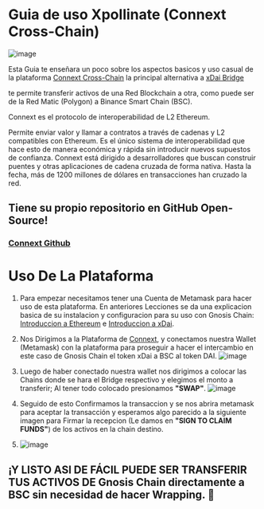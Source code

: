 # Guia de uso Xpollinate (Connext Cross-Chain)
![image](https://user-images.githubusercontent.com/103521166/165126092-57f72206-5f4d-44e1-92a7-4c8bda8c049d.png)


Esta Guia te enseñara un poco sobre los aspectos basicos y uso casual de la plataforma [Connext Cross-Chain](https://bridge.connext.network/) la principal alternativa a [xDai Bridge](https://omni.xdaichain.com/)

te permite transferir activos de una Red Blockchain a otra, como puede ser de la Red Matic (Polygon) a Binance Smart Chain (BSC).

Connext es el protocolo de interoperabilidad de L2 Ethereum.

Permite enviar valor y llamar a contratos a través de cadenas y L2 compatibles con Ethereum. Es el único sistema de interoperabilidad que hace esto de manera económica y rápida sin introducir nuevos supuestos de confianza. Connext está dirigido a desarrolladores que buscan construir puentes y otras aplicaciones de cadena cruzada de forma nativa. Hasta la fecha, más de 1200 millones de dólares en transacciones han cruzado la red.

## Tiene su propio repositorio en GitHub Open-Source! 
### [Connext Github](https://github.com/CoinHippo-Labs/connext-bridge)
# Uso De La Plataforma
1. Para empezar necesitamos tener una Cuenta de Metamask para hacer uso de esta plataforma. En anteriores Lecciones se da una explicacion basica de su instalacion y configuracion para su uso con Gnosis Chain: [Introduccion a Ethereum](https://github.com/BlockDevsUnited/l-earn/blob/master/Lessons/Espa%C3%B1ol/Aprende_y_Gana/CryptoCurrencies/Ethereum/LCE1:Introduccion_a_Ethereum.md#Usando-Metamask) e [Introduccion a xDai](https://github.com/BlockDevsUnited/l-earn/blob/master/Lessons/Espa%C3%B1ol/Aprende_y_Gana/CryptoCurrencies/Ethereum/xDaiChain/LCEX1:Introduccion_a_xDaiChain.md#Usando-Metamask).

2. Nos Dirigimos a la Plataforma de [Connext](https://bridge.connext.network/), y conectamos nuestra Wallet (Metamask) con la plataforma para proseguir a hacer el intercambio en este caso de Gnosis Chain el token xDai a BSC al token DAI.
![image](https://user-images.githubusercontent.com/103521166/165129006-ba0e7444-5c99-4ca0-a9de-0b8137ec2029.png)
3. Luego de haber conectado nuestra wallet nos dirigimos a colocar las Chains donde se hara el Bridge respectivo y elegimos el monto a transferir; Al tener todo colocado presionamos **"SWAP"**.
![image](https://user-images.githubusercontent.com/103521166/165585007-0b67d43a-a4a9-44f5-b06e-845d19b35644.png)
4. Seguido de esto Confirmamos la transaccion y se nos abrira metamask para aceptar la transacción y esperamos algo parecido a la siguiente imagen para Firmar la recepcion (Le damos en **"SIGN TO CLAIM FUNDS"**) de los activos en la chain destino.
5. ![image](https://user-images.githubusercontent.com/103521166/165585959-6742f1e3-2776-4f14-a367-9074ddc9f377.png)
## ¡Y LISTO ASI DE FÁCIL PUEDE SER TRANSFERIR TUS ACTIVOS DE Gnosis Chain directamente a BSC sin necesidad de hacer Wrapping. 🤑
